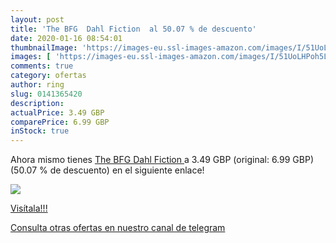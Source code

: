 ```yaml
---
layout: post
title: 'The BFG  Dahl Fiction  al 50.07 % de descuento'
date: 2020-01-16 08:54:01
thumbnailImage: 'https://images-eu.ssl-images-amazon.com/images/I/51UoLHPoh5L._SL200_.jpg'
images: [ 'https://images-eu.ssl-images-amazon.com/images/I/51UoLHPoh5L._SL200_.jpg' ]
comments: true
category: ofertas
author: ring
slug: 0141365420
description:
actualPrice: 3.49 GBP
comparePrice: 6.99 GBP
inStock: true
---
```


Ahora mismo tienes [The BFG  Dahl Fiction ](https://www.amazon.com/dp/0141365420/?tag=redken08-20) a 3.49 GBP (original: 6.99 GBP) (50.07 %  de descuento) en el siguiente enlace!

[![](https://images-eu.ssl-images-amazon.com/images/I/51UoLHPoh5L._SL200_.jpg)](https://www.amazon.com/dp/0141365420/?tag=redken08-20)

[Visítala!!!](https://www.amazon.com/dp/0141365420/?tag=redken08-20)

[Consulta otras ofertas en nuestro canal de telegram](https://t.me/s/ofertas25)
